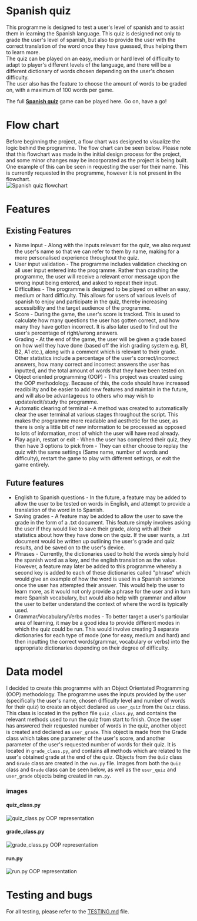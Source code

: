 # Spanish quiz
This programme is designed to test a user's level of spanish and to assist them in learning the Spanish language. This quiz is designed not only to grade the user's level of spanish, but also to provide the user with the correct translation of the word once they have guessed, thus helping them to learn more.  
The quiz can be played on an easy, medium or hard level of difficulty to adapt to player's different levels of the language, and there will be a different dictionary of words chosen depending on the user's chosen difficulty.  
The user also has the feature to choose the amount of words to be graded on, with a maximum of 100 words per game.  

The full **[Spanish quiz](https://spanish-quiz.herokuapp.com/)** game can be played here. Go on, have a go!
# Flow chart
Before beginning the project, a flow chart was designed to visualize the logic behind the programme. The flow chart can be seen below. Please note that this flowchart was made in the initial design process for the project, and some minor changes may be incorporated as the project is being built. One example of this can be seen in requesting the user for their name. This is currently requested in the programme, however it is not present in the flowchart.  
![Spanish quiz flowchart](assets/flow-charts/flowcharts/spanish-quiz-flowchart.drawio.png "Spanish quiz flowchart")

# Features
## Existing Features
 - Name input - Along with the inputs relevant for the quiz, we also request the user's name so that we can refer to them by name, making for a more personalised experience throughout the quiz.
 - User input validation - The programme includes validation checking on all user input entered into the programme. Rather than crashing the programme, the user will receive a relevant error message upon the wrong input being entered, and asked to repeat their input.
 - Difficulties - The programme is designed to be played on either an easy, medium or hard difficulty. This allows for users of various levels of spanish to enjoy and participate in the quiz, thereby increasing accessibility and the target audience of the programme.
 - Score - During the game, the user's score is tracked. This is used to calculate how many questions the user has gotten correct, and how many they have gotten incorrect. It is also later used to find out the user's percentage of right/wrong answers.
 - Grading - At the end of the game, the user will be given a grade based on how well they have done (based off the irish grading system e.g. B1, B2, A1 etc.), along with a comment which is relevant to their grade. Other statistics include a percentage of the user's correct/incorrect answers, how many correct and incorrect answers the user has inputted, and the total amount of words that they have been tested on.
 - Object oriented programming (OOP) - This project was created using the OOP methodology. Because of this, the code should have increased readibility and be easier to add new features and maintain in the future, and will also be advantageous to others who may wish to update/edit/study the programme.
 - Automatic clearing of terminal - A method was created to automatically clear the user terminal at various stages throughout the script. This makes the programme more readable and aesthetic for the user, as there is only a little bit of new information to be processed as opposed to lots of information, most of which the user will have read already.
 - Play again, restart or exit - When the user has completed their quiz, they then have 3 options to pick from - They can either choose to replay the quiz with the same settings (Same name, number of words and difficulty), restart the game to play with different settings, or exit the game entirely.
## Future features
 - English to Spanish questions - In the future, a feature may be added to allow the user to be tested on words in English, and attempt to provide a translation of the word in to Spanish.
 - Saving grades - A feature may be added to allow the user to save the grade in the form of a .txt document. This feature simply involves asking the user if they would like to save their grade, along with all their statistics about how they have done on the quiz. If the user wants, a .txt document would be written up outlining the user's grade and quiz results, and be saved on to the user's device.
 - Phrases - Currently, the dictionaries used to hold the words simply hold the spanish word as a key, and the english translation as the value. However, a feature may later be added to this programme whereby a second key is added to each of these dictionaries called "phrase" which would give an example of how the word is used in a Spanish sentence once the user has attempted their answer. This would help the user to learn more, as it would not only provide a phrase for the user and in turn more Spanish vocabulary, but would also help with grammar and allow the user to better understand the context of where the word is typically used.
 - Grammar/Vocabulary/Verbs modes - To better target a user's particular area of learning, it may be a good idea to provide different modes in which the quiz could be run. This would involve creating 3 separate dictionaries for each type of mode (one for easy, medium and hard) and then inputting the correct words(grammar, vocabulary or verbs) into the appropriate dictionaries depending on their degree of difficulty.

<!-- Data model -->
# Data model
I decided to create this programme with an Object Orientated Programming (OOP) methodology. The programme uses the inputs provided by the user (specifically the user's name, chosen difficulty level and number of words for their quiz) to create an object declared as ```user_quiz``` from the ```Quiz``` class. This class is located in the python file ```quiz_class.py```, and contains the relevant methods used to run the quiz from start to finish. Once the user has answered their requested number of words in the quiz, another object is created and declared as ```user_grade```. This object is made from the Grade class which takes one parameter of the user's score, and another parameter of the user's requested number of words for their quiz. It is located in ```grade_class.py```, and contains all methods which are related to the user's obtained grade at the end of the quiz. Objects from the ```Quiz``` class and ```Grade``` class are created in the ```run.py``` file. Images from both the ```Quiz``` class and ```Grade``` class can be seen below, as well as the ```user_quiz``` and ```user_grade``` objects being created in ```run.py```.
### images
#### quiz_class.py
![quiz_class.py OOP representation](assets/code-images/quiz_class.py-object-oriented-programming-representation.png "quiz_class.py OOP representation")  
#### grade_class.py
![grade_class.py OOP representation](assets/code-images/grade_class.py-object-oriented-programming-representation.png "grade_class.py OOP representation")  
#### run.py
![run.py OOP representation](assets/code-images/run.py-object-oriented-programming-representation.png "run.py.py OOP representation")
<!-- Local deployment - mention  -->
# Testing and bugs
For all testing, please refer to the [TESTING.md](TESTING.md) file.
<!-- ![CI logo](https://codeinstitute.s3.amazonaws.com/fullstack/ci_logo_small.png)

Welcome Conor,

This is the Code Institute student template for deploying your third portfolio project, the Python command-line project. The last update to this file was: **August 17, 2021**

## Reminders

* Your code must be placed in the `run.py` file
* Your dependencies must be placed in the `requirements.txt` file
* Do not edit any of the other files or your code may not deploy properly

## Creating the Heroku app

When you create the app, you will need to add two buildpacks from the _Settings_ tab. The ordering is as follows:

1. `heroku/python`
2. `heroku/nodejs`

You must then create a _Config Var_ called `PORT`. Set this to `8000`

If you have credentials, such as in the Love Sandwiches project, you must create another _Config Var_ called `CREDS` and paste the JSON into the value field.

Connect your GitHub repository and deploy as normal.

## Constraints

The deployment terminal is set to 80 columns by 24 rows. That means that each line of text needs to be 80 characters or less otherwise it will be wrapped onto a second line.

-----
Happy coding! -->